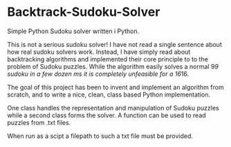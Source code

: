 # Backtrack-Sudoku-Solver
Simple Python Sudoku solver written i Python.

This is not a serious sudoku solver!
I have not read a single sentence about how real sudoku solvers work.
Instead, I have simply read about backtracking algorithms and implemented their core principle to to the problem of Sudoku puzzles.
While the algorithm easily solves a normal 9*9 sudoku in a few dozen ms it is completely unfeasible for a 16*16.

The goal of this project has been to invent and implement an algorithm from scratch, and to write a nice, clean, class based Python implementation.

One class handles the representation and manipulation of Sudoku puzzles while a second class forms the solver. A function can be used to read puzzles from .txt files.

When run as a scipt a filepath to such a txt file must be provided.
